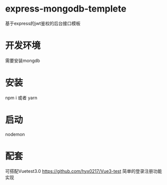 # express-mongodb-templete
基于express的jwt鉴权的后台接口模板
# 开发环境
需要安装mongdb
# 安装
npm i 或者 yarn
# 启动
nodemon
# 配套 
可搭配Vuetest3.0 https://github.com/hyx0217/Vue3-test 简单的登录注册功能实现

